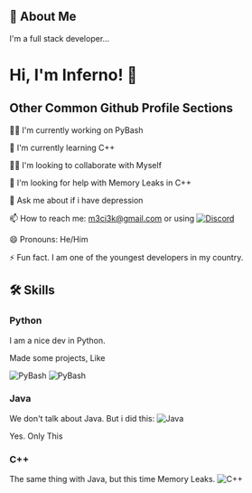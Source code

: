 
## 🚀 About Me
I'm a full stack developer...


# Hi, I'm Inferno! 👋


## Other Common Github Profile Sections
👩‍💻 I'm currently working on PyBash

🧠 I'm currently learning C++

👯‍♀️ I'm looking to collaborate with Myself

🤔 I'm looking for help with Memory Leaks in C++

💬 Ask me about if i have depression

📫 How to reach me: m3ci3k@gmail.com or using [![Discord](https://img.shields.io/badge/Discord-7289DA?style=for-the-badge&logo=discord&logoColor=white)](https://discord.com/channels/@inf3rno634/)

😄 Pronouns: He/Him

⚡️ Fun fact. I am one of the youngest developers in my country.


## 🛠 Skills

### Python

I am a nice dev in Python.

Made some projects, Like 

![PyBash](https://img.shields.io/badge/PyBash-3670A0?style=flat&logo=python&logoColor=ffdd54)
![PyBash](https://img.shields.io/badge/RGen-3670A0?style=flat&logo=python&logoColor=ffdd54)

### Java

We don't talk about Java. But i did this: 
![Java](https://img.shields.io/badge/HEdit-%23ED8B00.svg?style=flat&logo=openjdk&logoColor=white)

Yes. Only This 

### C++
The same thing with Java, but this time Memory Leaks.
![C++](https://img.shields.io/badge/HSharp-00599C?style=flat&logo=c%2B%2B&logoColor=white)
